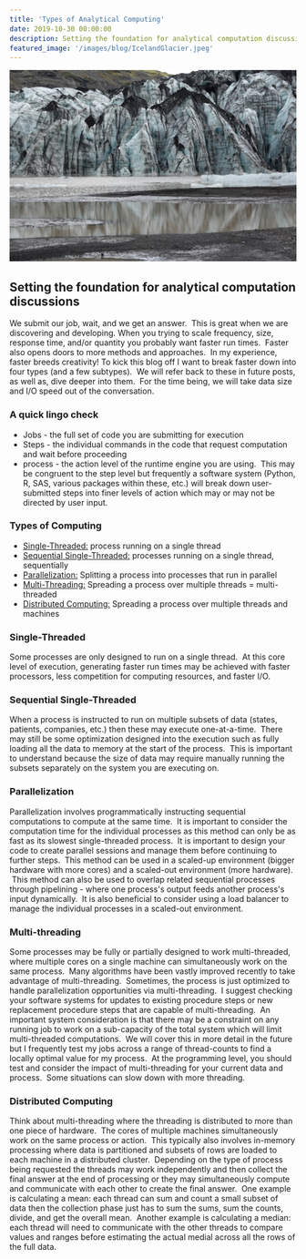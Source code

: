 ```yaml
---
title: 'Types of Analytical Computing'
date: 2019-10-30 00:00:00
description: Setting the foundation for analytical computation discussions
featured_image: '/images/blog/IcelandGlacier.jpeg'
---
```


![](/images/blog/IcelandGlacier.jpeg)

## Setting the foundation for analytical computation discussions
We submit our job, wait, and we get an answer.  This is great when we are discovering and developing. When you trying to scale frequency, size, response time, and/or quantity you probably want faster run times.  Faster also opens doors to more methods and approaches.  In my experience, faster breeds creativity!
To kick this blog off I want to break faster down into four types (and a few subtypes).  We will refer back to these in future posts, as well as, dive deeper into them.  For the time being, we will take data size and I/O speed out of the conversation.  

### A quick lingo check
* Jobs - the full set of code you are submitting for execution 
* Steps - the individual commands in the code that request computation and wait before proceeding   
* process - the action level of the runtime engine you are using.  This may be congruent to the step level but frequently a software system (Python, R, SAS, various packages within these, etc.) will break down user-submitted steps into finer levels of action which may or may not be directed by user input.

### Types of Computing
* [Single-Threaded:](#single-threaded) process running on a single thread
* [Sequential Single-Threaded:](#sequential-single-threaded) processes running on a single thread, sequentially
* [Parallelization:](#parallelization) Splitting a process into processes that run in parallel
* [Multi-Threading:](#multi-threading) Spreading a process over multiple threads = multi-threaded
* [Distributed Computing:](#distributed-computing) Spreading a process over multiple threads and machines

### Single-Threaded
Some processes are only designed to run on a single thread.  At this core level of execution, generating faster run times may be achieved with faster processors, less competition for computing resources, and faster I/O.  

### Sequential Single-Threaded
When a process is instructed to run on multiple subsets of data (states, patients, companies, etc.) then these may execute one-at-a-time.  There may still be some optimization designed into the execution such as fully loading all the data to memory at the start of the process.  This is important to understand because the size of data may require manually running the subsets separately on the system you are executing on.

### Parallelization
Parallelization involves programmatically instructing sequential computations to compute at the same time.  It is important to consider the computation time for the individual processes as this method can only be as fast as its slowest single-threaded process.  It is important to design your code to create parallel sessions and manage them before continuing to further steps.  This method can be used in a scaled-up environment (bigger hardware with more cores) and a scaled-out environment (more hardware).  This method can also be used to overlap related sequential processes through pipelining - where one process's output feeds another process's input dynamically.  It is also beneficial to consider using a load balancer to manage the individual processes in a scaled-out environment.

### Multi-threading
Some processes may be fully or partially designed to work multi-threaded, where multiple cores on a single machine can simultaneously work on the same process.  Many algorithms have been vastly improved recently to take advantage of multi-threading.  Sometimes, the process is just optimized to handle parallelization opportunities via multi-threading.  I suggest checking your software systems for updates to existing procedure steps or new replacement procedure steps that are capable of multi-threading.  An important system consideration is that there may be a constraint on any running job to work on a sub-capacity of the total system which will limit multi-threaded computations.  We will cover this in more detail in the future but I frequently test my jobs across a range of thread-counts to find a locally optimal value for my process.  At the programming level, you should test and consider the impact of multi-threading for your current data and process.  Some situations can slow down with more threading.

### Distributed Computing
Think about multi-threading where the threading is distributed to more than one piece of hardware.  The cores of multiple machines simultaneously work on the same process or action.  This typically also involves in-memory processing where data is partitioned and subsets of rows are loaded to each machine in a distributed cluster.  Depending on the type of process being requested the threads may work independently and then collect the final answer at the end of processing or they may simultaneously compute and communicate with each other to create the final answer.  One example is calculating a mean: each thread can sum and count a small subset of data then the collection phase just has to sum the sums, sum the counts, divide, and get the overall mean.  Another example is calculating a median: each thread will need to communicate with the other threads to compare values and ranges before estimating the actual medial across all the rows of the full data. 
